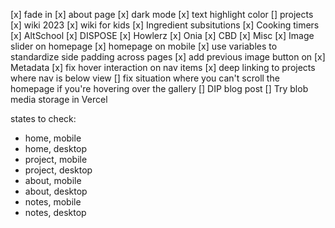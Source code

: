 [x] fade in
[x] about page
[x] dark mode
[x] text highlight color
[] projects
  [x] wiki 2023
  [x] wiki for kids
  [x] Ingredient subsitutions
  [x] Cooking timers
  [x] AltSchool
  [x] DISPOSE
  [x] Howlerz
  [x] Onia
  [x] CBD
  [x] Misc
[x] Image slider on homepage
[x] homepage on mobile
  [x] use variables to standardize side padding across pages
[x] add previous image button on <Gallery>
[x] Metadata
[x] fix hover interaction on nav items
[x] deep linking to projects where nav is below view
[] fix situation where you can't scroll the homepage if you're hovering over the gallery
[] DIP blog post
[] Try blob media storage in Vercel


states to check:
- home, mobile
- home, desktop
- project, mobile
- project, desktop
- about, mobile
- about, desktop
- notes, mobile
- notes, desktop